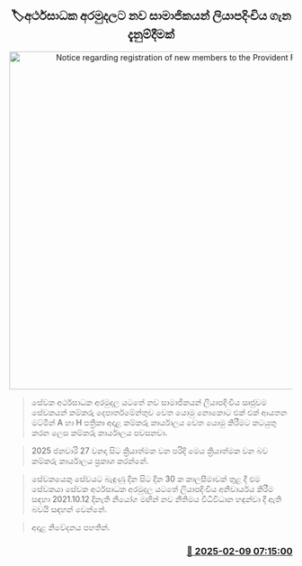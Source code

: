 <p align='center'><b><h2 align='center' title='Notice regarding registration of new members to the Provident Fund'>🏷අර්ථසාධක අරමුදලට නව සාමාජිකයන් ලියාපදිංචිය ගැන දැනුම්දීමක්</h2></b></p>
<p align='center'><img src='https://helakuru.sgp1.cdn.digitaloceanspaces.com/esana/images/lib/gov-office[1].jpg' width='600' alt='Notice regarding registration of new members to the Provident Fund'></p>

> සේවක අර්ථසාධක අරමුදල යටතේ නව සාමාජිකයන් ලියාපදිංචිය ඍජුවම සේවකයන් කම්කරු දෙපාර්තමේන්තුව වෙත යොමු නොකොට එක් එක් ආයතන මට්මින් A හා H පත්‍රිකා අදාළ කම්කරු කාර්යාලය වෙත යොමු කිරීමට කටයුතු කරන ලෙස කම්කරු කාර්යාලය පවසනවා.

> 2025 ජනවාරි 27 වනදා සිට ක්‍රියාත්මක වන පරිදි මෙය ක්‍රියාත්මක වන බව කම්කරු කාර්යාලය ප්‍රකාශ කරන්නේ.

> සේවකයෙකු සේවයට බැඳුණු දින සිට දින 30 ක කාලසීමාවක් තුළ දී එම සේවකයා සේවක අර්ථසාධක අරමුදල යටතේ ලියාපදිංචිය අනිවාර්යය කිරීම සඳහා 2021.10.12 දිනැති නියෝග මඟින් නව නීතිමය විධිවිධාන හඳුන්වා දී ඇති බවයි සඳහන් වෙන්නේ.

> අදාළ නිවේදනය පහතින්.



<h3 align='right'><a href='https://www.helakuru.lk/esana/p/107303/'>📅 2025-02-09 07:15:00</a></h3>
